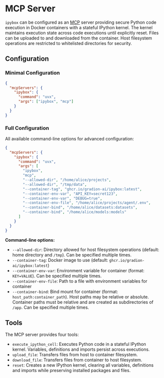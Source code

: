 # MCP Server

`ipybox` can be configured as an [MCP](https://modelcontextprotocol.io/) server providing secure Python code execution in Docker containers with a stateful IPython kernel. The kernel maintains execution state across code executions until explicitly reset. Files can be uploaded to and downloaded from the container. Host filesystem operations are restricted to whitelisted directories for security.

## Configuration

### Minimal Configuration

```json
{
  "mcpServers": {
    "ipybox": {
      "command": "uvx",
      "args": ["ipybox", "mcp"]
    }
  }
}
```

### Full Configuration

All available command-line options for advanced configuration:

```json
{
  "mcpServers": {
    "ipybox": {
      "command": "uvx",
      "args": [
        "ipybox",
        "mcp",
        "--allowed-dir", "/home/alice/projects",
        "--allowed-dir", "/tmp/data",
        "--container-tag", "ghcr.io/gradion-ai/ipybox:latest",
        "--container-env-var", "API_KEY=secret123",
        "--container-env-var", "DEBUG=true",
        "--container-env-file", "/home/alice/projects/agent/.env",
        "--container-bind", "/home/alice/datasets:datasets",
        "--container-bind", "/home/alice/models:models"
      ]
    }
  }
}
```

**Command-line options:**

- `--allowed-dir`: Directory allowed for host filesystem operations (default: home directory and `/tmp`). Can be specified multiple times.
- `--container-tag`: Docker image to use (default: `ghcr.io/gradion-ai/ipybox:latest`)
- `--container-env-var`: Environment variable for container (format: `KEY=VALUE`). Can be specified multiple times.
- `--container-env-file`: Path to a file with environment variables for container
- `--container-bind`: Bind mount for container (format: `host_path:container_path`). Host paths may be relative or absolute. Container paths must be relative and are created as subdirectories of `/app`. Can be specified multiple times.

## Tools

The MCP server provides four tools:

- `execute_ipython_cell`: Executes Python code in a stateful IPython kernel. Variables, definitions and imports persist across executions.
- `upload_file`: Transfers files from host to container filesystem.
- `download_file`: Transfers files from container to host filesystem.
- `reset`: Creates a new IPython kernel, clearing all variables, definitions and imports while preserving installed packages and files.

